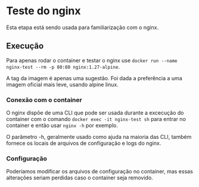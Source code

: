 # Teste do nginx

Esta etapa está sendo usada para familiarização com o nginx.

## Execução

Para apenas rodar o container e testar o nginx use `docker run --name nginx-test --rm -p 80:80 nginx:1.27-alpine`.

A tag da imagem é apenas uma sugestão. Foi dada a preferência a uma imagem oficial mais leve, usando alpine linux.

### Conexão com o container

O nginx dispõe de uma CLI que pode ser usada durante a excecução do container com o comando `docker exec -it nginx-test sh` para entrar no container e então usar `nginx -h` por exemplo.

O parâmetro -h, geralmente usado como ajuda na maioria das CLI, também fornece os locais de arquivos de configuração e logs do nginx.

### Configuração

Poderíamos modificar os arquivos de configuração no container, mas essas alterações seriam perdidas caso o container seja removido.
